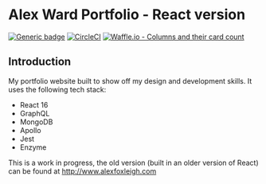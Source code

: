 # Alex Ward Portfolio - React version  

[![Generic badge](https://img.shields.io/badge/under-construction-red.svg)](https://shields.io/)
[![CircleCI](https://circleci.com/gh/foxleigh81/alex-foxleigh-portfolio.svg?style=shield)](https://circleci.com/gh/foxleigh81/alex-foxleigh-portfolio)
[![Waffle.io - Columns and their card count](https://badge.waffle.io/foxleigh81/alex-foxleigh-portfolio.svg?columns=all)](https://waffle.io/foxleigh81/alex-foxleigh-portfolio)

## Introduction  

My portfolio website built to show off my design and development skills. It uses the following tech stack:

- React 16
- GraphQL
- MongoDB
- Apollo
- Jest
- Enzyme

This is a work in progress, the old version (built in an older version of React) can be found at http://www.alexfoxleigh.com
